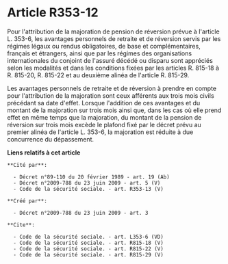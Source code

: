 # Article R353-12

Pour l'attribution de la majoration de pension de réversion prévue à l'article L. 353-6, les avantages personnels de retraite
et de réversion servis par les régimes légaux ou rendus obligatoires, de base et complémentaires, français et étrangers,
ainsi que par les régimes des organisations internationales du conjoint de l'assuré décédé ou disparu sont appréciés selon
les modalités et dans les conditions fixées par les articles R. 815-18 à R. 815-20, R. 815-22 et au deuxième alinéa de
l'article R. 815-29. 

Les avantages personnels de retraite et de réversion à prendre en compte pour l'attribution de la majoration sont ceux
afférents aux trois mois civils précédant sa date d'effet. Lorsque l'addition de ces avantages et du montant de la majoration
sur trois mois ainsi que, dans les cas où elle prend effet en même temps que la majoration, du montant de la pension de
réversion sur trois mois excède le plafond fixé par le décret prévu au premier alinéa de l'article L. 353-6, la majoration
est réduite à due concurrence du dépassement.

**Liens relatifs à cet article**

	**Cité par**:

	  - Décret n°89-110 du 20 février 1989 - art. 19 (Ab)
	  - Décret n°2009-788 du 23 juin 2009 - art. 5 (V)
	  - Code de la sécurité sociale. - art. R353-13 (V)

	**Créé par**:

	  - Décret n°2009-788 du 23 juin 2009 - art. 3

	**Cite**:

	  - Code de la sécurité sociale. - art. L353-6 (VD)
	  - Code de la sécurité sociale. - art. R815-18 (V)
	  - Code de la sécurité sociale. - art. R815-22 (V)
	  - Code de la sécurité sociale. - art. R815-29 (V)
